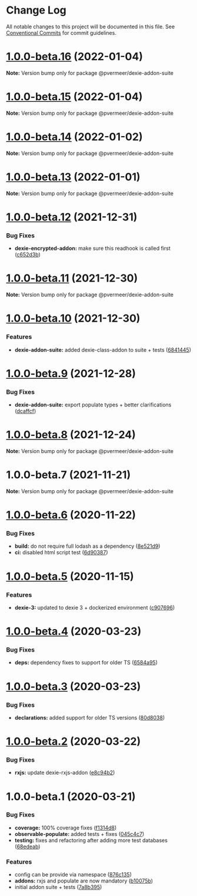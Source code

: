 # Change Log

All notable changes to this project will be documented in this file.
See [Conventional Commits](https://conventionalcommits.org) for commit guidelines.

# [1.0.0-beta.16](https://github.com/PVermeer/dexie-addon-suite-monorepo/compare/@pvermeer/dexie-addon-suite@1.0.0-beta.15...@pvermeer/dexie-addon-suite@1.0.0-beta.16) (2022-01-04)

**Note:** Version bump only for package @pvermeer/dexie-addon-suite





# [1.0.0-beta.15](https://github.com/PVermeer/dexie-addon-suite-monorepo/compare/@pvermeer/dexie-addon-suite@1.0.0-beta.14...@pvermeer/dexie-addon-suite@1.0.0-beta.15) (2022-01-04)

**Note:** Version bump only for package @pvermeer/dexie-addon-suite





# [1.0.0-beta.14](https://github.com/PVermeer/dexie-addon-suite-monorepo/compare/@pvermeer/dexie-addon-suite@1.0.0-beta.13...@pvermeer/dexie-addon-suite@1.0.0-beta.14) (2022-01-02)

**Note:** Version bump only for package @pvermeer/dexie-addon-suite





# [1.0.0-beta.13](https://github.com/PVermeer/dexie-addon-suite-monorepo/compare/@pvermeer/dexie-addon-suite@1.0.0-beta.12...@pvermeer/dexie-addon-suite@1.0.0-beta.13) (2022-01-01)

**Note:** Version bump only for package @pvermeer/dexie-addon-suite





# [1.0.0-beta.12](https://github.com/PVermeer/dexie-addon-suite-monorepo/compare/@pvermeer/dexie-addon-suite@1.0.0-beta.11...@pvermeer/dexie-addon-suite@1.0.0-beta.12) (2021-12-31)


### Bug Fixes

* **dexie-encrypted-addon:** make sure this readhook is called first ([c652d3b](https://github.com/PVermeer/dexie-addon-suite-monorepo/commit/c652d3b298ffb53e2ebc6b2b1180f651f25e6d83))





# [1.0.0-beta.11](https://github.com/PVermeer/dexie-addon-suite-monorepo/compare/@pvermeer/dexie-addon-suite@1.0.0-beta.10...@pvermeer/dexie-addon-suite@1.0.0-beta.11) (2021-12-30)

**Note:** Version bump only for package @pvermeer/dexie-addon-suite





# [1.0.0-beta.10](https://github.com/PVermeer/dexie-addon-suite-monorepo/compare/@pvermeer/dexie-addon-suite@1.0.0-beta.9...@pvermeer/dexie-addon-suite@1.0.0-beta.10) (2021-12-30)


### Features

* **dexie-addon-suite:** added dexie-class-addon to suite + tests ([6841445](https://github.com/PVermeer/dexie-addon-suite-monorepo/commit/68414459ba09802fd81729c3014362cade77c3ef))





# [1.0.0-beta.9](https://github.com/PVermeer/dexie-addon-suite-monorepo/compare/@pvermeer/dexie-addon-suite@1.0.0-beta.8...@pvermeer/dexie-addon-suite@1.0.0-beta.9) (2021-12-28)


### Bug Fixes

* **dexie-addon-suite:** export populate types + better clarifications ([dcaffcf](https://github.com/PVermeer/dexie-addon-suite-monorepo/commit/dcaffcfbfd6e25f515ed705a1028e522e043c87b))





# [1.0.0-beta.8](https://github.com/PVermeer/dexie-addon-suite-monorepo/compare/@pvermeer/dexie-addon-suite@1.0.0-beta.7...@pvermeer/dexie-addon-suite@1.0.0-beta.8) (2021-12-24)

**Note:** Version bump only for package @pvermeer/dexie-addon-suite





# 1.0.0-beta.7 (2021-11-21)

**Note:** Version bump only for package @pvermeer/dexie-addon-suite





# [1.0.0-beta.6](https://github.com/PVermeer/dexie-addon-suite/compare/v1.0.0-beta.5...v1.0.0-beta.6) (2020-11-22)


### Bug Fixes

* **build:** do not require full lodash as a dependency ([8e521d9](https://github.com/PVermeer/dexie-addon-suite/commit/8e521d9d7aeb4d75d6866dede7cfea9b08356824))
* **ci:** disabled html script test ([6d90387](https://github.com/PVermeer/dexie-addon-suite/commit/6d903872a633fe436d3edc617f69b1dc1c14ea84))

# [1.0.0-beta.5](https://github.com/PVermeer/dexie-addon-suite/compare/v1.0.0-beta.4...v1.0.0-beta.5) (2020-11-15)


### Features

* **dexie-3:** updated to dexie 3 + dockerized environment ([c907696](https://github.com/PVermeer/dexie-addon-suite/commit/c9076965bdc4942f911c93ee4c8a05e7119b3afe))

# [1.0.0-beta.4](https://github.com/PVermeer/dexie-addon-suite/compare/v1.0.0-beta.3...v1.0.0-beta.4) (2020-03-23)


### Bug Fixes

* **deps:** dependency fixes to support for older TS ([6584a95](https://github.com/PVermeer/dexie-addon-suite/commit/6584a95c6ab91c26970d995da72115ed3844339d))

# [1.0.0-beta.3](https://github.com/PVermeer/dexie-addon-suite/compare/v1.0.0-beta.2...v1.0.0-beta.3) (2020-03-23)


### Bug Fixes

* **declarations:** added support for older TS versions ([80d8038](https://github.com/PVermeer/dexie-addon-suite/commit/80d8038dd35db519d81690470838f679dc29e4ac))

# [1.0.0-beta.2](https://github.com/PVermeer/dexie-addon-suite/compare/v1.0.0-beta.1...v1.0.0-beta.2) (2020-03-22)


### Bug Fixes

* **rxjs:** update dexie-rxjs-addon ([e8c94b2](https://github.com/PVermeer/dexie-addon-suite/commit/e8c94b2136597bcf849dfbdea9ade14de5a3dd25))

# 1.0.0-beta.1 (2020-03-21)


### Bug Fixes

* **coverage:** 100% coverage fixes ([f1314d8](https://github.com/PVermeer/dexie-addon-suite/commit/f1314d84c9d567fe2e308448c72502070b764086))
* **observable-populate:** added tests + fixes ([045c4c7](https://github.com/PVermeer/dexie-addon-suite/commit/045c4c7c8e80350673955f283d90ad7a9124baf1))
* **testing:** fixes and refactoring after adding more test databases ([68edeab](https://github.com/PVermeer/dexie-addon-suite/commit/68edeab583201a45a3d40713e0bcc53e7f865fec))


### Features

* config can be provide via namespace ([876c135](https://github.com/PVermeer/dexie-addon-suite/commit/876c1357a015ff30de28928041c479f5c0ae56a2))
* **addons:** rxjs and populate are now mandatory ([b10075b](https://github.com/PVermeer/dexie-addon-suite/commit/b10075b65da4c2bbe585209c9f2103c707aee397))
* initial addon suite + tests ([7a8b395](https://github.com/PVermeer/dexie-addon-suite/commit/7a8b3955611f9158f3050dadf13c63bc6a7d74ee))
